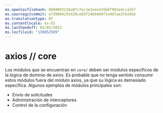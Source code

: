 ```yaml
---
ms.openlocfilehash: 6060092216a87cfec1e2eee3a5b8f981e4cca2bf
ms.sourcegitcommit: e739004291428ce83f14b9d49f1e9dfaa3762dde
ms.translationtype: HT
ms.contentlocale: es-ES
ms.lasthandoff: 02/05/2022
ms.locfileid: "138052509"
---
```

# <a name="axios--core"></a>axios // core

Los módulos que se encuentran en `core/` deben ser módulos específicos de la lógica de dominio de axios. Es probable que no tenga sentido consumir estos módulos fuera del módulo axios, ya que su lógica es demasiado específica. Algunos ejemplos de módulos principales son:

- Envío de solicitudes
- Administración de interceptores
- Control de la configuración

